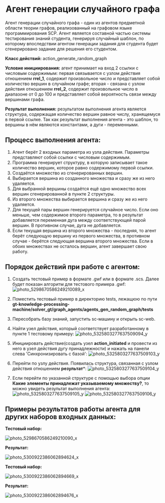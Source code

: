 <h1 align="center">Агент генерации случайного графа</h1>
Агент генерации случайного графа - один из агентов предметной области теории графов, реализованный на графовом языке программирования SCP. Агент является составной частью системы тестирования знаний студента, генерируя случайный шаблон, по которому впоследствии агентом генерации задания для студента будет сгенерировано задание для решения его студентом.

**Класс действий:** action_generate_random_graph

**Условие инициирования:** агент принимает на вход 2 ссылки с числовым содержимым: первая связывается с узлом действия отношением **rrel_1**, содержит произвольное число и представляет собой количество вершин в случайном графе; вторая - связана с узлом действия отношением **rrel_2**, содержит произвольное число в диапазоне от 0 до 100 и представляет собой вероятность связи между вершинами графа.

 **Результат выполнения:** результатом выполнения агента является структура, содержащая количество вершин равное числу, хранящемуся в первой ссылке. Так как результат выполнения агента - это шаблон, то вершины в нём являются константами, а дуги - переменными.

 ## Процесс выполнения агента:
 1. Агент берёт 2 входных параметра из узла действия. Параметры представляют собой ссылки с числовым содержимым.
 2. Программа генерирует структуру, в которую записывает такое количество вершин, которое равно содержимому первой ссылки.
 3. Создаётся множество из сгенерированных вершин.
 4. Выбирается вершина из созданного множества и сразу же из него удаляется.
 5. Для выбранной вершины создаётся ещё одно множество всех вершин сгенерированной в пункте 2 структуры.
 6. Из второго множества выбирается вершина и сразу же из него удаляется.
 7. Для текущей пары вершин генерируется случайное число. Если оно меньше, чем содержимое второго параметра, то в результат добавляется переменная дуга между соответствующей парой вершин. В противном случае, дуга не добавляется.
 8. Если текущая вершина из второго множества - последняя, то агент берёт следующую вершину из первого множества, в противном случае - берётся следующая вершина второго множества. Если в обоих множествах не осталось вершин, агент завершает свою работу. 

 ## Порядок действий при работе с агентом:
 1. Создать тестовый пример в формате .gwf или в формате .scs. Далее будет показан алгоритм для тестового примера .gwf:
 ![photo_5298670586249210089_x](https://github.com/user-attachments/assets/1e432450-de60-4725-b33b-4f2bf2f6287d)

 2. Поместить тестовый пример в директорию tests, лежащюю по пути **gt-knowledge-processing-machine/solver_gt/graph_agents/agents_gen_random_graph/tests**

 3. Пересобрать базу знаний, запустить sc-машину и открыть sc-web.
 4. Найти узел действия, который соответствует разработанному в пункте 1 тестовому примеру:
 ![photo_5325803277637509094_y](https://github.com/user-attachments/assets/ceea7ed1-1b9f-4488-a26c-2e91c65ada0f)

 5. Инициировать действие(создать узел **action_initiated** и провести из него в узел действия дугу принадлежности) и нажать на панели слева 'Синхронизировать с базой':
 ![photo_5325803277637509103_y](https://github.com/user-attachments/assets/c4854c64-5b89-43a4-ba00-b2e206fe3de6)

 6. Перейти по узлу действия. Появилась структура, связанная с узлом действия отношением **результат***:
 ![photo_5325803277637509104_y](https://github.com/user-attachments/assets/dcd5afc8-3e2b-404b-91a9-67b12631b985)

 7. Если перейти по указанной структуре с помощью выбора опции **Какие элементы принадлежат указываемому множеству?**, то можно увидеть результат выполнения агента:
 ![photo_5325803277637509105_y](https://github.com/user-attachments/assets/ffffabb0-e14e-4997-87c2-7873e40ac3c1)
 ![photo_5325803277637509106_y](https://github.com/user-attachments/assets/36669af9-2ddd-495c-bfe6-f91e30fbe141)

## Примеры результатов работы агента для других наборов входных данных:
**Тестовый набор:**

![photo_5298670586249210090_x](https://github.com/user-attachments/assets/5bf3c068-9551-4073-a4da-aead88deadb7)


**Результат:**

![photo_5300922386062894624_x](https://github.com/user-attachments/assets/f71401b0-ab85-4217-af60-99c2d6e44104)


**Тестовый набор:**

![photo_5300922386062894669_x](https://github.com/user-attachments/assets/e82cf7dd-5a60-4a5a-bb14-ef00461d25a7)


**Результат:**

![photo_5300922386062894676_x](https://github.com/user-attachments/assets/957f6c29-0e0b-478b-9a61-bb9a0058ddad)

